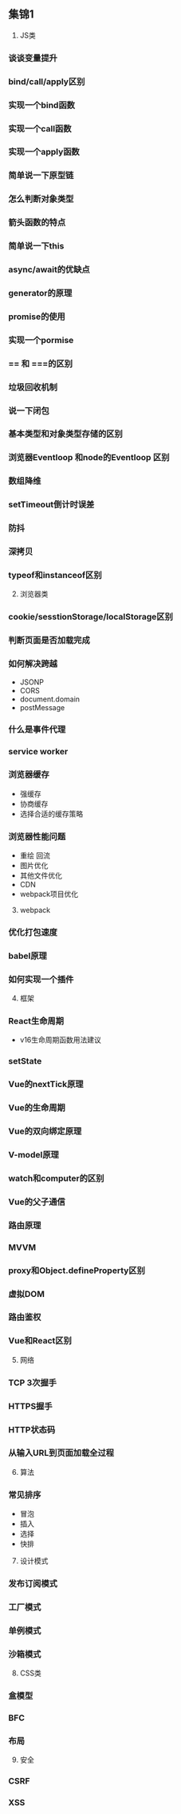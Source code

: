 ## 集锦1

1. JS类
### 谈谈变量提升

### bind/call/apply区别

### 实现一个bind函数

### 实现一个call函数

### 实现一个apply函数

### 简单说一下原型链

### 怎么判断对象类型

### 箭头函数的特点

### 简单说一下this

### async/await的优缺点

### generator的原理

### promise的使用

### 实现一个pormise

### == 和 ===的区别

### 垃圾回收机制

### 说一下闭包

### 基本类型和对象类型存储的区别

### 浏览器Eventloop 和node的Eventloop 区别

### 数组降维

### setTimeout倒计时误差

### 防抖

### 深拷贝

### typeof和instanceof区别

2. 浏览器类

### cookie/sesstionStorage/localStorage区别

### 判断页面是否加载完成

### 如何解决跨越
- JSONP
- CORS
- document.domain
- postMessage

### 什么是事件代理

### service worker

### 浏览器缓存

- 强缓存
- 协商缓存
- 选择合适的缓存策略

### 浏览器性能问题
- 重绘 回流
- 图片优化
- 其他文件优化
- CDN
- webpack项目优化

3. webpack

### 优化打包速度

### babel原理

### 如何实现一个插件

4. 框架

### React生命周期
- v16生命周期函数用法建议
### setState

### Vue的nextTick原理

### Vue的生命周期

### Vue的双向绑定原理

### V-model原理

### watch和computer的区别

### Vue的父子通信

### 路由原理

### MVVM

### proxy和Object.defineProperty区别

### 虚拟DOM

### 路由鉴权

### Vue和React区别

5. 网络

### TCP 3次握手

### HTTPS握手

### HTTP状态码

### 从输入URL到页面加载全过程

6. 算法

### 常见排序
- 冒泡
- 插入
- 选择
- 快排

7. 设计模式

### 发布订阅模式

### 工厂模式

### 单例模式

### 沙箱模式

8. CSS类

### 盒模型

### BFC

### 布局

9. 安全

### CSRF

### XSS
